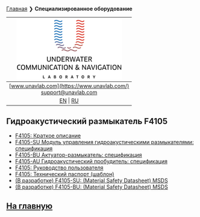 [Главная](/README_RU) ❯ **Специализированное оборудование**

| ![logo](/documentation/sm_logo.png) |
| :---: |
| [www.unavlab.com](https://www.unavlab.com/) <br/> [support@unavlab.com](mailto:support@unavlab.com) |
| [EN](underwater_bespoke_systems_en.md) \| [RU](underwater_bespoke_systems_ru.md) |

## Гидроакустический размыкатель F4105
* [F4105: Краткое описание](documentation/RU/F4105/F4105_DataBrief_ru.md)
* [F4105-SU Модуль управления гидроакустическими размыкателями: спецификация](/documentation/RU/F4105/F4105_SU_Specification_ru.md)
* [F4105-BU Актуатор-размыкатель: спецификация](/documentation/RU/F4105/F4105_BU_Specification_ru.md)
* [F4105-AU Гидроакустический пробудитель: спецификация](/documentation/RU/F4105/F4105_AU_Specification_ru.md)
* [F4105: Руководство пользователя](/documentation/RU/F4105/F4105_Users_manual_ru.md)
* [F4105: Технический паспорт (шаблон)](/documentation/RU/F4105/F4105_tech_pass_ru.md)
* [(В разработке) F4105-SU: (Material Safety Datasheet) MSDS]()
* [(В разработке) F4105-BU: (Material Safety Datasheet) MSDS]()


## [На главную](README_RU.md)
